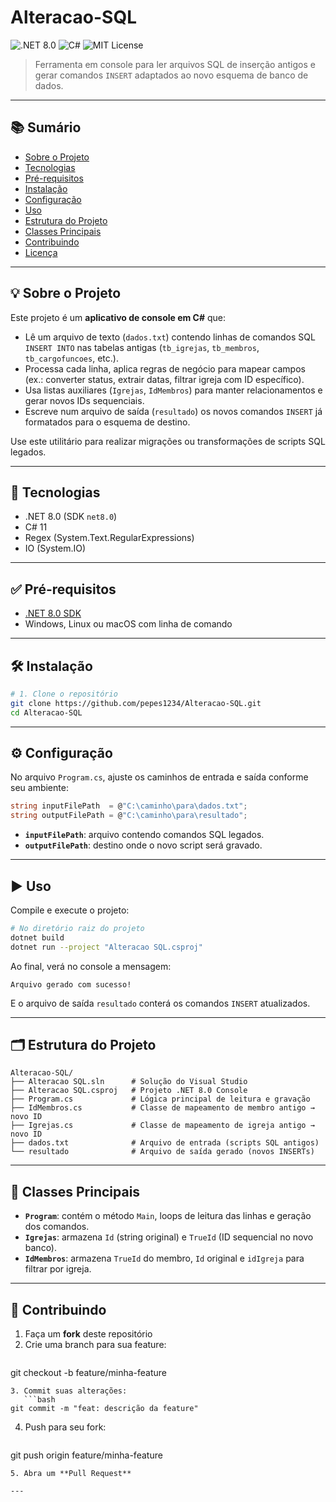 # Alteracao-SQL

![.NET 8.0](https://img.shields.io/badge/.NET-8.0-blue) ![C#](https://img.shields.io/badge/Language-C%23-blueviolet) ![MIT License](https://img.shields.io/badge/License-MIT-lightgrey)

> Ferramenta em console para ler arquivos SQL de inserção antigos e gerar comandos `INSERT` adaptados ao novo esquema de banco de dados.

---

## 📚 Sumário

- [Sobre o Projeto](#sobre-o-projeto)
- [Tecnologias](#tecnologias)
- [Pré-requisitos](#pré-requisitos)
- [Instalação](#instalação)
- [Configuração](#configuração)
- [Uso](#uso)
- [Estrutura do Projeto](#estrutura-do-projeto)
- [Classes Principais](#classes-principais)
- [Contribuindo](#contribuindo)
- [Licença](#licença)

---

## 💡 Sobre o Projeto

Este projeto é um **aplicativo de console em C#** que:

- Lê um arquivo de texto (`dados.txt`) contendo linhas de comandos SQL `INSERT INTO` nas tabelas antigas (`tb_igrejas`, `tb_membros`, `tb_cargofuncoes`, etc.).
- Processa cada linha, aplica regras de negócio para mapear campos (ex.: converter status, extrair datas, filtrar igreja com ID específico).
- Usa listas auxiliares (`Igrejas`, `IdMembros`) para manter relacionamentos e gerar novos IDs sequenciais.
- Escreve num arquivo de saída (`resultado`) os novos comandos `INSERT` já formatados para o esquema de destino.

Use este utilitário para realizar migrações ou transformações de scripts SQL legados.

---

## 🚀 Tecnologias

- .NET 8.0 (SDK `net8.0`)
- C# 11
- Regex (System.Text.RegularExpressions)
- IO (System.IO)

---

## ✅ Pré-requisitos

- [.NET 8.0 SDK](https://dotnet.microsoft.com/download/dotnet/8.0)
- Windows, Linux ou macOS com linha de comando

---

## 🛠️ Instalação

```bash
# 1. Clone o repositório
git clone https://github.com/pepes1234/Alteracao-SQL.git
cd Alteracao-SQL
```

---

## ⚙️ Configuração

No arquivo `Program.cs`, ajuste os caminhos de entrada e saída conforme seu ambiente:

```csharp
string inputFilePath  = @"C:\caminho\para\dados.txt";
string outputFilePath = @"C:\caminho\para\resultado";
```

- **`inputFilePath`**: arquivo contendo comandos SQL legados.
- **`outputFilePath`**: destino onde o novo script será gravado.

---

## ▶️ Uso

Compile e execute o projeto:

```bash
# No diretório raiz do projeto
dotnet build
dotnet run --project "Alteracao SQL.csproj"
```

Ao final, verá no console a mensagem:

```
Arquivo gerado com sucesso!
```

E o arquivo de saída `resultado` conterá os comandos `INSERT` atualizados.

---

## 🗂️ Estrutura do Projeto

```plain
Alteracao-SQL/
├── Alteracao SQL.sln      # Solução do Visual Studio
├── Alteracao SQL.csproj   # Projeto .NET 8.0 Console
├── Program.cs             # Lógica principal de leitura e gravação
├── IdMembros.cs           # Classe de mapeamento de membro antigo → novo ID
├── Igrejas.cs             # Classe de mapeamento de igreja antigo → novo ID
├── dados.txt              # Arquivo de entrada (scripts SQL antigos)
└── resultado              # Arquivo de saída gerado (novos INSERTs)
```

---

## 🔑 Classes Principais

- **`Program`**: contém o método `Main`, loops de leitura das linhas e geração dos comandos.
- **`Igrejas`**: armazena `Id` (string original) e `TrueId` (ID sequencial no novo banco).
- **`IdMembros`**: armazena `TrueId` do membro, `Id` original e `idIgreja` para filtrar por igreja.

---

## 🤝 Contribuindo

1. Faça um **fork** deste repositório
2. Crie uma branch para sua feature:  
   ```bash
git checkout -b feature/minha-feature
```  
3. Commit suas alterações:  
   ```bash
git commit -m "feat: descrição da feature"
```  
4. Push para seu fork:  
   ```bash
git push origin feature/minha-feature
```  
5. Abra um **Pull Request**

---
